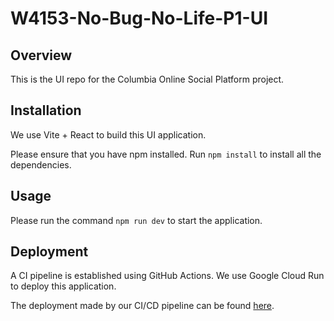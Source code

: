 # W4153-No-Bug-No-Life-P1-UI

## Overview

This is the UI repo for the Columbia Online Social Platform project.

## Installation

We use Vite + React to build this UI application.

Please ensure that you have npm installed. Run `npm install` to install all the dependencies.

## Usage

Please run the command `npm run dev` to start the application.

## Deployment

A CI pipeline is established using GitHub Actions. 
We use Google Cloud Run to deploy this application.

The deployment made by our CI/CD pipeline can be found
[here](https://ui-app-745799261495.us-east4.run.app).
